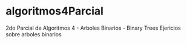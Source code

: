 algoritmos4Parcial
==================

2do Parcial de Algoritmos 4 - Arboles Binarios - Binary Trees
Ejericios sobre arboles binarios
